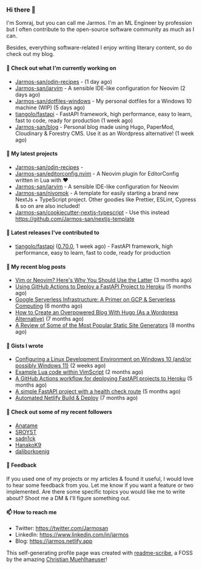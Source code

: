 ### Hi there 👋

I'm Somraj, but you can call me Jarmos. I'm an ML Engineer by profession but I often contribute to the open-source software community as much as I can.

Besides, everything software-related I enjoy writing literary content, so do check out my blog.

#### 👷 Check out what I'm currently working on

- [Jarmos-san/odin-recipes](https://github.com/Jarmos-san/odin-recipes) -  (1 day ago)
- [Jarmos-san/jarvim](https://github.com/Jarmos-san/jarvim) - A sensible IDE-like configuration for Neovim (2 days ago)
- [Jarmos-san/dotfiles-windows](https://github.com/Jarmos-san/dotfiles-windows) - My personal dotfiles for a Windows 10 machine (WIP) (5 days ago)
- [tiangolo/fastapi](https://github.com/tiangolo/fastapi) - FastAPI framework, high performance, easy to learn, fast to code, ready for production (1 week ago)
- [Jarmos-san/blog](https://github.com/Jarmos-san/blog) - Personal blog made using Hugo, PaperMod, Cloudinary &amp; Forestry CMS. Use it as an Wordpress alternative! (1 week ago)

#### 🌱 My latest projects

- [Jarmos-san/odin-recipes](https://github.com/Jarmos-san/odin-recipes) - 
- [Jarmos-san/editorconfig.nvim](https://github.com/Jarmos-san/editorconfig.nvim) - A Neovim plugin for EditorConfig written in Lua with ❤️
- [Jarmos-san/jarvim](https://github.com/Jarmos-san/jarvim) - A sensible IDE-like configuration for Neovim
- [Jarmos-san/niyomok](https://github.com/Jarmos-san/niyomok) - A template for easily starting a brand new NextJs &#43; TypeScript project. Other goodies like Prettier, ESLint, Cypress &amp; so on are also included!
- [Jarmos-san/cookiecutter-nextjs-typescript](https://github.com/Jarmos-san/cookiecutter-nextjs-typescript) - Use this instead https://github.com/Jarmos-san/nextjs-template

#### 🔭 Latest releases I've contributed to

- [tiangolo/fastapi](https://github.com/tiangolo/fastapi) ([0.70.0](https://github.com/tiangolo/fastapi/releases/tag/0.70.0), 1 week ago) - FastAPI framework, high performance, easy to learn, fast to code, ready for production

#### 📜 My recent blog posts

- [Vim or Neovim? Here&#39;s Why You Should Use the Latter](https://jarmos.netlify.app/posts/vim-vs-neovim/) (3 months ago)
- [Using GitHub Actions to Deploy a FastAPI Project to Heroku](https://jarmos.netlify.app/posts/using-github-actions-to-deploy-a-fastapi-project-to-heroku/) (5 months ago)
- [Google Serverless Infrastructure: A Primer on GCP &amp; Serverless Computing](https://jarmos.netlify.app/posts/details-of-google-serverless-computing/) (6 months ago)
- [How to Create an Overpowered Blog With Hugo (As a Wordpress Alternative)](https://jarmos.netlify.app/posts/blogging-with-hugo-as-an-wordpress-alternative/) (7 months ago)
- [A Review of Some of the Most Popular Static Site Generators](https://jarmos.netlify.app/posts/reviewing-popular-static-site-generators/) (8 months ago)

#### 📓 Gists I wrote

- [Configuring a Linux Development Environment on Windows 10 (and/or possibly Windows 11)](https://gist.github.com/11051c6a638422898d998b387406fb78) (2 weeks ago)
- [Example Lua code within VimScript](https://gist.github.com/0d40d1428701b7e1e6e317dfe651e73b) (2 months ago)
- [A GitHub Actions workflow for deploying FastAPI projects to Heroku](https://gist.github.com/8c2cf1718ab7c1ced7a1e54fa8e29e79) (5 months ago)
- [A simple FastAPI project with a health check route](https://gist.github.com/0b655a3f75b698833188922b714562e5) (5 months ago)
- [Automated Netlify Build &amp; Deploy](https://gist.github.com/d4f41f18c96770b9b8286c5b69753b58) (7 months ago)

#### 👯 Check out some of my recent followers

- [Anatame](https://github.com/Anatame)
- [SROYST](https://github.com/SROYST)
- [sadn1ck](https://github.com/sadn1ck)
- [HanakoK9](https://github.com/HanakoK9)
- [daliborkoenig](https://github.com/daliborkoenig)

#### 💬 Feedback

If you used one of my projects or my articles & found it useful, I would love to hear some feedback from you. Let me know if you want a feature or two implemented. Are there some specific topics you would like me to write about? Shoot me a DM & I'll figure something out.

#### 📫 How to reach me

- Twitter: https://twitter.com/Jarmosan
- LinkedIn: https://www.linkedin.com/in/jarmos
- Blog: https://jarmos.netlify.app

This self-generating profile page was created with [readme-scribe](https://github.com/muesli/readme-scribe), a FOSS by the amazing [Christian Muehlhaeuser](https://github.com/muesli)!
